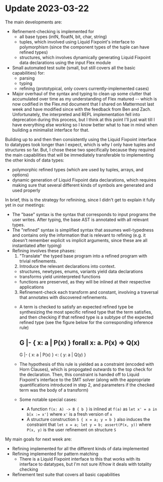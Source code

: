 # Update 2023-03-22

The main developments are:
- Refinement-checking is implemented for
  - all base types (intN, floatN, bit, char, string)
  - tuples, which involved using Liquid Fixpoint's interface to polymorphism
    (since the component types of the tuple can have refined types)
  - structures, which involves dynamically generating Liquid Fixpoint data
    declarations using the input Flex module
- Small automated test suite (small, but still covers all the basic
  capabilities) for:
  - parsing
  - typing
  - refining (prototypical, only covers currently-implemented cases)
- Major overhaul of the syntax and typing to clean up some clutter that
  accumulated over time as my understanding of Flex matured -- which is now
  codified in the Flex.md document that I shared on Mattermost last week and
  have modified since with the feedback from Ben and Zach. Unfortunately, the
  interpreted and REPL implementation fell into deprecation during this process,
  but I think at this point I'll just wait till I have everything else working
  so I know better what to hae in mind when building a minimalist interface for
  that.

Building up to and then then consistently using the Liquid Fixpoint interface to
datatypes took longer than I expect, which is why I only have tuples and
structures so far. But, I chose these two specifically because they required the
main capabilities that will be immediately transferable to implementing the
other kinds of data types: 
  - polymorphic refined types (which are used by tuples, arrays, and options)
  - dynamic generation of Liquid Fixpoint data declarations, which requires
    making sure that several different kinds of symbols are generated and used
    properly

In brief, this is the strategy for refinining, since I didn't get to explain it
fully yet in our meetings:
  - The "base" syntax is the syntax that corresponds to input programs the user
    writes. After typing, the base AST is annotated with all relevant types.
  - The "refined" syntax is simplified syntax that assumes well-typedness and
    contains only the information that is relevant to refining (e.g. it doesn't
    remember explicit vs implicit arguments, since these are all instantiated
    after typing)
  - Refining involves these phases:
    1. "Translate" the typed base program into a refined program with trivial
       refinements.
    2. Introduce the relevant declarations into context.
      - structures, newtypes, enums, variants yield data declarations
      - transforms yield uninterpreted functions
      - functions are preserved, as they will be inlined at their respective
        applications
    3. Refinement-check each transform and constant, involving a traversal that
       annotates with discovered refinements.
      - A term is checked to satisfy an expected refined type be synthesizing
        the most specific refined type that the term satisfies, and then
        checking if that refined type is a subtype of the expected refined type
        (see the figure below for the corresponding inference rule)

          G |- { x: a | P(x) }
          forall x: a. P(x) => Q(x)
        -------------------------------------
          G |- { x: a | P(x) } <: { y: a | Q(y) }

      - The hypothesis of this rule is yielded as a constraint (encoded with
        Horn Clauses), which is propogated outwards to the top check for the
        declaration. Then, this constraint is handed off to Liquid Fixpoint's
        interface to the SMT solver (along with the appropriate quantifications
        introduced in step 2, and parameters if the checked term was the body of
        a transform)
      - Some notable special cases:
        - A function `f(x: A) -> B { b }` is inlined at `f(a)` as `let x' = a in
          b[x := x']` where `x'` is a fresh version of `x`
        - A structure construction `S { x = a; y = b }` also induces the
          constraint that `let x = a; let y = b; assert(P(x, y))` where `P(x,
          y)` is the user refinement on structure `S`

My main goals for next week are:
- Refining implemented for all the different kinds of data implemented
- Refining implemented for pattern matching 
  - There is a Liquid Fixpoint interface to this that works with its interface
    to datatypes, but I'm not sure if/how it deals with totality checking
- Refinement test suite that covers all basic capabilities
